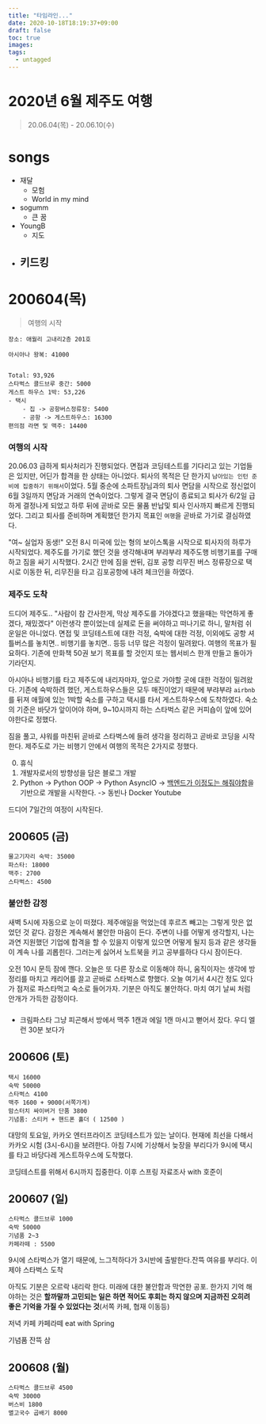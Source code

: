 ```yaml
---
title: "타임라인..."
date: 2020-10-18T18:19:37+09:00
draft: false
toc: true
images:
tags:
  - untagged
---
```


# 2020년 6월 제주도 여행
> 20.06.04(목) - 20.06.10(수)

# songs
- 재달
  - 모험
  - World in my mind
- sogumm
  - 큰 꿈
- YoungB
  - 지도
- 키드킹
  - 


# 200604(목)
> 여행의 시작

```
장소: 애월리 고내리2층 201호

아시아나 왕복: 41000


Total: 93,926
스타벅스 콜드브루 중간: 5000
게스트 하우스 1박: 53,226
- 택시 
    - 집 -> 공항버스정류장: 5400
    - 공항 -> 게스트하우스: 16300
편의점 라면 및 맥주: 14400
```

### 여행의 시작
20.06.03 급하게 퇴사처리가 진행되었다. 면접과 코딩테스트를 기다리고 있는 기업들은 있지만, 어딘가 합격을 한 상태는 아니었다. 퇴사의 목적은 단 한가지 `남아있는 인턴 준비에 집중하기 위해서`이었다. 5월 중순에 소파트장님과의 퇴사 면담을 시작으로 정신없이 6월 3일까지 면담과 거래의 연속이었다. 그렇게 결국 면담이 종료되고 퇴사가 6/2일 급하게 결정나게 되었고 하루 뒤에 곧바로 모든 물품 반납및 퇴사 인사까지 빠르게 진행되었다. 그리고 퇴사를 준비하며 계획했던 한가지 목표인 `여행`을 곧바로 가기로 결심하였다.

"여~ 실업자 동생!" 오전 8시 미국에 있는 형의 보이스톡을 시작으로 퇴사자의 하루가 시작되었다. 제주도를 가기로 했던 것을 생각해내며 부랴부랴 제주도행 비행기표를 구매하고 짐을 싸기 시작했다. 2시간 만에 짐을 싼뒤, 김포 공항 리무진 버스 정류장으로 택시로 이동한 뒤, 리무진을 타고 김포공항에 내려 체크인을 하였다. 

### 제주도 도착
드디어 제주도.. "사람이 참 간사한게, 막상 제주도를 가야겠다고 했을때는 막연하게 좋겠다, 재밌겠다" 이런생각 뿐이었는데 실제로 돈을 써야하고 떠나기로 하니, 말처럼 쉬운일은 아니었다. 면접 및 코딩테스트에 대한 걱정, 숙박에 대한 걱정, 이외에도 공항 셔틀버스를 놓치면.. 비행기를 놓치면.. 등등 너무 많은 걱정이 밀려왔다. 여행의 목표가 필요하다. 기존에 만화책 50권 보기 목표를 할 것인지 또는 웹서비스 한개 만들고 돌아가기라던지. 

아시아나 비행기를 타고 제주도에 내리자마자, 앞으로 가야할 곳에 대한 걱정이 밀려왔다. 기존에 숙박하려 했던, 게스트하우스들은 모두 매진이었기 때문에 부랴부랴 `airbnb`를 뒤져 애월에 있는 1박할 숙소를 구하고 택시를 타서 게스트하우스에 도착하였다. 숙소의 기준은 바닷가 앞이어야 하며, 9~10시까지 하는 스타벅스 같은 커피숍이 앞에 있어야한다로 정했다.

짐을 풀고, 샤워를 마친뒤 곧바로 스타벅스에 들려 생각을 정리하고 곧바로 코딩을 시작한다. 제주도로 가는 비행기 안에서 여행의 목적은 2가지로 정했다.

0. 휴식
1. 개발자로서의 방향성을 담은 블로그 개발
2. Python 
-> Python OOP
-> Python AsyncIO
-> [백엔드가 이정도는 해줘야함](https://velog.io/@city7310/%EB%B0%B1%EC%97%94%EB%93%9C%EA%B0%80-%EC%9D%B4%EC%A0%95%EB%8F%84%EB%8A%94-%ED%95%B4%EC%A4%98%EC%95%BC-%ED%95%A8-1.-%EC%BB%A8%ED%85%90%EC%B8%A0%EC%9D%98-%EB%8F%99%EA%B8%B0%EC%99%80-%EA%B0%9C%EC%9A%94)을 기반으로 개발을 시작한다.
-> 동빈나 Docker Youtube

드디어 7일간의 여정이 시작된다.

## 200605 (금)
```
물고기자리 숙박: 35000
파스타: 18000
맥주: 2700
스타벅스: 4500
```

### 불안한 감정
새벽 5시에 자동으로 눈이 떠졌다. 제주애일을 먹었는데 후르츠 빼고는 그렇게 맛은 없었던 것 같다. 감정은 계속해서 불안한 마음이 든다. 주변이 나를 어떻게 생각할지, 나는 과연 지원했던 기업에 합격을 할 수 있을지 이렇게 있으면 어떻게 될지 등과 같은 생각들이 계속 나를 괴롭힌다. 그러는게 싫어서 노트북을 키고 공부를하다 다시 잠이든다.

오전 10시 문득 잠에 깬다. 오늘은 또 다른 장소로 이동해야 하니, 움직이자는 생각에 방정리를 마치고 캐리어를 끌고 곧바로 스타벅스로 향했다. 오늘 여기서 4시간 정도 있다가 점저로 파스타먹고 숙소로 들어가자. 기분은 아직도 불안하다. 마치 여기 날씨 처럼 안개가 가득한 감정이다.

### 
- 크림파스타 
그냥 피곤해서 방에서 맥주 1캔과 에일 1캔 마시고 뻗어서 잤다.
우디 엘런 30분 보다가

## 200606 (토)
```
택시 16000
숙박 50000
스타벅스 4100
맥주 1600 + 9000(서쪽가게)
맘스터치 싸이버거 단품 3800
기념품: 스티커 + 핸드폰 홀더 ( 12500 )
```
대망의 토요일, 카카오 엔터프라이즈 코딩테스트가 있는 날이다. 현재에 최선을 다해서 카카오 시험 (3시-6시)을 보려한다. 아침 7시에 기상해서 늦장을 부리다가 9시에 택시를 타고 바당다레 게스트하우스에 도착했다.

코딩테스트를 위해서 6시까지 집중한다. 이후 스프링 자료조사 with 호준이

## 200607 (일)
```
스타벅스 콜드브루 1000
숙박 50000
기념품 2~3
카페라떼 : 5500

```
9시에 스타벅스가 열기 때문에, 느그적하다가 3시반에 출발한다.잔뜩 여유를 부리다. 이제야 스타벅스 도착

아직도 기분은 오르락 내리락 한다. 미래에 대한 불안함과 막연한 공포. 한가지 기억 해야하는 것은 **할까말까 고민되는 일은 하면 적어도 후회는 하지 않으며 지금까진 오히려 좋은 기억을 가질 수 있었다는 것**(서쪽 카페, 협재 이동등)

저녁 카페 카페라떼 eat with Spring

기념품 잔뜩 삼

## 200608 (월)
```
스타벅스 콜드브루 4500
숙박 30000
버스비 1800
멸고국수 곱배기 8000

```